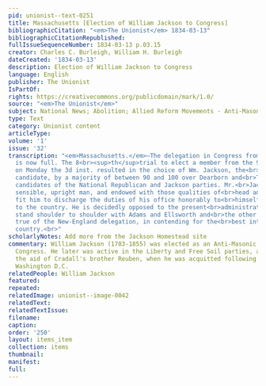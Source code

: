 ```yaml
---
pid: unionist--text-0251
title: Massachusetts [Election of William Jackson to Congress]
bibliographicCitation: "<em>The Unionist</em> 1834-03-13"
bibliographicCitationRepublished: 
fullIssueSequenceNumber: 1834-03-13 p.03.15
creator: Charles C. Burleigh, William H. Burleigh
dateCreated: '1834-03-13'
description: Election of William Jackson to Congress
language: English
publisher: The Unionist
IsPartOf: 
rights: https://creativecommons.org/publicdomain/mark/1.0/
source: "<em>The Unionist</em>"
subject: National News; Abolition; Allied Reform Movements - Anti-Masonry
type: Text
category: Unionist content
articleType: 
volume: '1'
issue: '32'
transcription: "<em>Massachusetts.</em>—The delegation in Congress from that State
  is now full. The 8<br><sup>th</sup>trial to elect a member from the 9<br><sup>th</sup>District
  on Monday the 3d inst. resulted in the choice of Wm. Jackson, the<br>Antimasonic
  candidate, by a majority of between 90 and 100 over Dearborn and<br>Thurber, the
  candidates of the National Republican and Jackson parties. Mr.<br>Jackson is a sound,
  sensible, upright man, and endowed with those qualities of<br>head and heart which
  fit him to discharge the duties of his office honorably to<br>himself and beneficially
  to the country. He is decidedly opposed to the present<br>administration, and will
  stand shoulder to shoulder with Adams and Ellsworth and<br>the other good men and
  true of the New-England delegation, in contending for the<br>best interests of the
  country.<br>"
scholarlyNotes: Add more from the Jackson Homestead site
commentary: William Jackson (1783-1855) was elected as an Anti-Masonic candidate to
  Congress. He later was active in the Liberty and Free Soil parties, and came to
  the aid of Cradall's brother Reuben, when he was acquitted following a trial in
  Washington D.C.
relatedPeople: William Jackson
featured: 
repeated: 
relatedImage: unionist--image-0042
relatedText: 
relatedTextIssue: 
filename: 
caption: 
order: '250'
layout: items_item
collection: items
thumbnail: 
manifest: 
full: 
---
```

